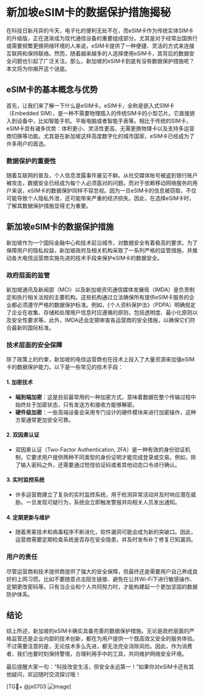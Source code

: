 # 新加坡eSIM卡的数据保护措施揭秘

在科技日新月异的今天，电子化的便利无处不在，而eSIM卡作为传统实体SIM卡的升级版，正在逐渐成为现代通信设备的重要组成部分。尤其是对于经常出国旅行或需要频繁更换网络环境的人来说，eSIM卡提供了一种便捷、灵活的方式来连接互联网和保持联络。然而，随着越来越多的人选择使用eSIM卡，其背后的数据安全问题也引起了广泛关注。那么，新加坡的eSIM卡到底有没有数据保护措施呢？本文将为你揭开这个谜底。

## eSIM卡的基本概念与优势

首先，让我们来了解一下什么是eSIM卡。eSIM卡，全称是嵌入式SIM卡（Embedded SIM），是一种不需要物理插入的传统SIM卡的小型芯片。它直接嵌入到设备中，比如智能手机、平板电脑或者智能手表等。相比于传统的SIM卡，eSIM卡具有诸多优势：体积更小、灵活性更高、无需更换物理卡以及支持多运营商切换等功能。尤其是在新加坡这样高度数字化的城市国家，eSIM卡已经成为了许多用户的首选。

### 数据保护的重要性

随着互联网的普及，个人信息泄露事件屡见不鲜。从社交媒体账号被盗到银行账户被攻击，数据安全已经成为每个人必须面对的问题。而对于依赖移动网络服务的用户来说，eSIM卡的数据保护同样不容忽视。因为一旦eSIM卡的信息被窃取，不仅可能导致个人隐私外泄，还可能带来严重的经济损失。因此，在选择eSIM卡时，了解其数据保护措施显得尤为重要。

## 新加坡eSIM卡的数据保护措施

新加坡作为一个国际金融中心和技术前沿城市，对数据安全有着极高的要求。为了保障用户的隐私权益，新加坡政府及相关机构采取了一系列严格的监管措施，并推动各大电信运营商实施先进的技术手段来保护eSIM卡的数据安全。

### 政府层面的监管

新加坡通讯及新闻部（MCI）以及新加坡资讯通信媒体发展局（IMDA）是负责制定和执行相关法规的主要机构。这些机构通过立法确保所有提供eSIM卡服务的企业都必须遵守严格的数据保护标准。例如，《个人资料保护法》（PDPA）明确规定了企业在收集、存储和处理用户信息时应遵循的原则，包括透明度、最小化原则以及安全性要求等。此外，IMDA还会定期审查各运营商的安全措施，以确保它们符合最新的国际标准。

### 技术层面的安全保障

除了政策上的约束，新加坡的电信运营商也在技术上投入了大量资源来加强eSIM卡的数据保护能力。以下是一些常见的技术手段：

#### 1. **加密技术**
   - **端到端加密**：这是目前最常用的一种加密方式，意味着数据在整个传输过程中始终处于加密状态，只有发送方和接收方能够解密。
   - **硬件级加密**：一些高端设备会采用专门设计的硬件模块来进行加密操作，这种方案通常更加安全可靠。

#### 2. **双因素认证**
   - 双因素认证（Two-Factor Authentication, 2FA）是一种有效的身份验证机制，它要求用户提供两种不同类型的身份证明才能完成登录或交易。例如，除了输入密码之外，还需要通过短信验证码或者其他动态口令进行确认。

#### 3. **实时监控系统**
   - 许多运营商建立了复杂的实时监控系统，用于检测异常活动并及时响应潜在威胁。一旦发现可疑行为，系统会立即触发警报并向相关人员发出通知。

#### 4. **定期更新与维护**
   - 随着黑客技术和病毒程序不断进化，软件漏洞可能会成为新的突破口。因此，运营商需要定期检查系统是否存在安全隐患，并及时发布补丁修复已知漏洞。

### 用户的责任

尽管运营商和技术提供商提供了强大的安全保障，但最终还是需要用户自己养成良好的上网习惯。比如不要随意点击陌生链接、避免在公共Wi-Fi下进行敏感操作、定期更改密码等。只有当企业和个人共同努力时，才能构建起一个更加坚固的数据防护体系。

## 结论

综上所述，新加坡的eSIM卡确实具备完善的数据保护措施。无论是政府层面的严格监管还是企业内部的技术创新，都在为用户提供一个既高效又安全的服务体验。不过需要注意的是，无论技术多么先进，都无法完全消除风险。因此，作为消费者，我们也要时刻保持警惕，合理利用手中的工具，共同维护网络安全环境。

最后提醒大家一句：“科技改变生活，但安全永远第一！”如果你对eSIM卡还有其他疑问，欢迎随时交流探讨哦！

[TG💪+ @jx0703 ![Image](https://github.com/user-attachments/assets/dbca1d08-cadb-493c-b0ec-ad6f7a83f270)]